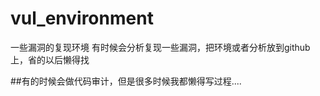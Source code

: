 # vul_environment
一些漏洞的复现环境
有时候会分析复现一些漏洞，把环境或者分析放到github上，省的以后懒得找




##有的时候会做代码审计，但是很多时候我都懒得写过程....
